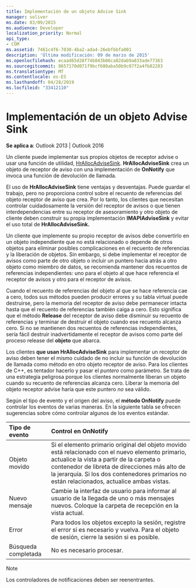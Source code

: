 ```yaml
---
title: Implementación de un objeto Advise Sink
manager: soliver
ms.date: 03/09/2015
ms.audience: Developer
localization_priority: Normal
api_type:
- COM
ms.assetid: 7461c4f6-7030-4ba2-ada4-26ebfbbfa001
description: 'Última modificación: 09 de marzo de 2015'
ms.openlocfilehash: ecaad65d28f74b843b86ca82dab9a833ade77363
ms.sourcegitcommit: 8657170d071f9bcf680aba50b9c07f2a4fb82283
ms.translationtype: MT
ms.contentlocale: es-ES
ms.lasthandoff: 04/28/2019
ms.locfileid: "33412110"
---
```

# <a name="implementing-an-advise-sink-object"></a>Implementación de un objeto Advise Sink

  
  
**Se aplica a**: Outlook 2013 | Outlook 2016 
  
Un cliente puede implementar sus propios objetos de receptor advise o usar una función de utilidad, [HrAllocAdviseSink](hrallocadvisesink.md). **HrAllocAdviseSink** crea un objeto de receptor de aviso con una implementación de **OnNotify** que invoca una función de devolución de llamada. 
  
El uso de **HrAllocAdviseSink** tiene ventajas y desventajas. Puede guardar el trabajo, pero no proporciona control sobre el recuento de referencias del objeto receptor de aviso que crea. Por lo tanto, los clientes que necesitan controlar cuidadosamente la versión del receptor de avisos o que tienen interdependencias entre su receptor de asesoramiento y otro objeto de cliente deben construir su propia implementación **IMAPIAdviseSink** y evitar el uso total de **HrAllocAdviseSink.** 
  
Un cliente que implemente su propio receptor de avisos debe convertirlo en un objeto independiente que no está relacionado o depende de otros objetos para eliminar posibles complicaciones en el recuento de referencias y la liberación de objetos. Sin embargo, si debe implementar el receptor de avisos como parte de otro objeto o incluir un puntero hacia atrás a otro objeto como miembro de datos, se recomienda mantener dos recuentos de referencias independientes: uno para el objeto al que hace referencia el receptor de avisos y otro para el receptor de avisos. 
  
Cuando el recuento de referencias del objeto al que se hace referencia cae a cero, todos sus métodos pueden producir errores y su tabla virtual puede destruirse, pero la memoria del receptor de aviso debe permanecer intacta hasta que el recuento de referencias también caiga a cero. Esto significa que el método **Release** del receptor de aviso debe disminuir su recuento de referencias y terminar de destruir el objeto cuando ese recuento alcanza cero. Si no se mantienen dos recuentos de referencias independientes, sería fácil destruir inadvertidamente el receptor de avisos como parte del proceso release del **objeto** que abarca. 
  
Los clientes **que usan HrAllocAdviseSink** para implementar un receptor de aviso deben tener el mismo cuidado de no incluir su función de devolución de llamada como método en otro objeto receptor de aviso. Para los clientes de C++, es tentador hacerlo y pasar el  _puntero_ como parámetro. Se trata de una estrategia peligrosa porque los clientes normalmente liberan un objeto cuando su recuento de referencias alcanza cero. Liberar la memoria del objeto receptor advise haría que este puntero  _no_ sea válido. 
  
Según el tipo de evento y el origen del aviso, el **método OnNotify** puede controlar los eventos de varias maneras. En la siguiente tabla se ofrecen sugerencias sobre cómo controlar algunos de los eventos estándar. 
  
|**Tipo de evento**|**Control en OnNotify**|
|:-----|:-----|
|Objeto movido  <br/> |Si el elemento primario original del objeto movido está relacionado con el nuevo elemento primario, actualice la vista a partir de la carpeta o contenedor de libreta de direcciones más alto de la jerarquía. Si los dos contenedores primarios no están relacionados, actualice ambas vistas.  <br/> |
|Nuevo mensaje  <br/> |Cambie la interfaz de usuario para informar al usuario de la llegada de uno o más mensajes nuevos. Coloque la carpeta de recepción en la vista actual.  <br/> |
|Error  <br/> |Para todos los objetos excepto la sesión, registre el error si es necesario y vuelva. Para el objeto de sesión, cierre la sesión si es posible.  <br/> |
|Búsqueda completada  <br/> |No es necesario procesar.  <br/> |
   
> [!NOTE]
> Los controladores de notificaciones deben ser reenentrantes. 
  


